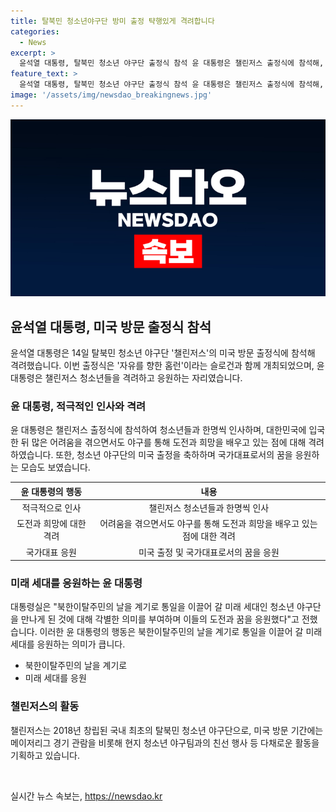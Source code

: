 ```yaml
---
title: 탈북민 청소년야구단 방미 출정 탹행있게 격려합니다
categories:
  - News
excerpt: >
  윤석열 대통령, 탈북민 청소년 야구단 출정식 참석 윤 대통령은 챌린저스 출정식에 참석해, 청소년들을 격려했다. 북한이탈주민의 날을 기념하는 자리에서 이들을 격려하며 미국 출정을 축하했고, 야구공에 사인과 응원 메시지를 담아 선물했다. 챌린저스는 미국을 방문해 메이저리그 경기를 관람하고 친선 행사를 진행할 예정이다.
feature_text: >
  윤석열 대통령, 탈북민 청소년 야구단 출정식 참석 윤 대통령은 챌린저스 출정식에 참석해, 청소년들을 격려했다. 북한이탈주민의 날을 기념하는 자리에서 이들을 격려하며 미국 출정을 축하했고, 야구공에 사인과 응원 메시지를 담아 선물했다. 챌린저스는 미국을 방문해 메이저리그 경기를 관람하고 친선 행사를 진행할 예정이다.
image: '/assets/img/newsdao_breakingnews.jpg'
---
```


<p><img src="/assets/img/newsdao_breakingnews.jpg" alt="cryptoinkorea 속보" /></p>

<h2 data-ke-size="size26">윤석열 대통령, 미국 방문 출정식 참석</h2>

<p data-ke-size="size16">윤석열 대통령은 14일 탈북민 청소년 야구단 '챌린저스'의 미국 방문 출정식에 참석해 격려했습니다. 이번 출정식은 '자유를 향한 홈런'이라는 슬로건과 함께 개최되었으며, 윤 대통령은 챌린저스 청소년들을 격려하고 응원하는 자리였습니다.</p>

<h3 data-ke-size="size24">윤 대통령, 적극적인 인사와 격려</h3>

<p data-ke-size="size16">윤 대통령은 챌린저스 출정식에 참석하여 청소년들과 한명씩 인사하며, 대한민국에 입국한 뒤 많은 어려움을 겪으면서도 야구를 통해 도전과 희망을 배우고 있는 점에 대해 격려하였습니다. 또한, 청소년 야구단의 미국 출정을 축하하며 국가대표로서의 꿈을 응원하는 모습도 보였습니다.</p>

<table>
<thead>
<tr>
<th style="text-align: center;">윤 대통령의 행동</th>
<th style="text-align: center;">내용</th>
</tr>
</thead>
<tbody>
<tr>
<td style="text-align: center;">적극적으로 인사</td>
<td style="text-align: center;">챌린저스 청소년들과 한명씩 인사</td>
</tr>
<tr>
<td style="text-align: center;">도전과 희망에 대한 격려</td>
<td style="text-align: center;">어려움을 겪으면서도 야구를 통해 도전과 희망을 배우고 있는 점에 대한 격려</td>
</tr>
<tr>
<td style="text-align: center;">국가대표 응원</td>
<td style="text-align: center;">미국 출정 및 국가대표로서의 꿈을 응원</td>
</tr>
</tbody>
</table>

<h3 data-ke-size="size24">미래 세대를 응원하는 윤 대통령</h3>

<p data-ke-size="size16">대통령실은 "북한이탈주민의 날을 계기로 통일을 이끌어 갈 미래 세대인 청소년 야구단을 만나게 된 것에 대해 각별한 의미를 부여하며 이들의 도전과 꿈을 응원했다"고 전했습니다. 이러한 윤 대통령의 행동은 북한이탈주민의 날을 계기로 통일을 이끌어 갈 미래 세대를 응원하는 의미가 큽니다.</p>

<ul>
<li>북한이탈주민의 날을 계기로</li>
<li>미래 세대를 응원</li>
</ul>

<h3 data-ke-size="size24">챌린저스의 활동</h3>

<p data-ke-size="size16">챌린저스는 2018년 창립된 국내 최초의 탈북민 청소년 야구단으로, 미국 방문 기간에는 메이저리그 경기 관람을 비롯해 현지 청소년 야구팀과의 친선 행사 등 다채로운 활동을 기획하고 있습니다.</p>

<p data-ke-size="size16">&nbsp;</p>
실시간 뉴스 속보는, <a href="https://newsdao.kr" rel="dofollow">https://newsdao.kr</a>


